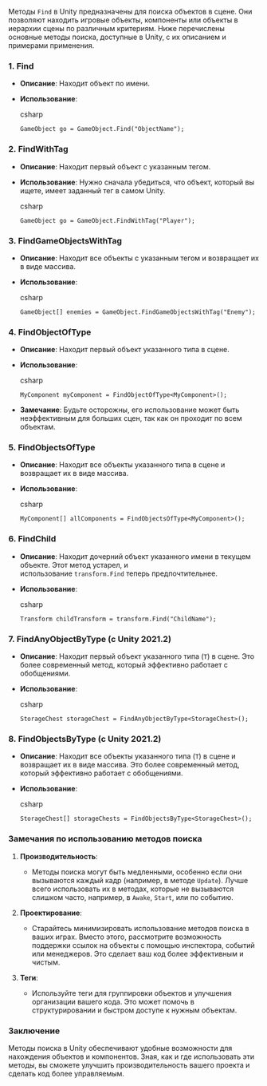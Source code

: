 Методы `Find` в Unity предназначены для поиска объектов в сцене. Они позволяют находить игровые объекты, компоненты или объекты в иерархии сцены по различным критериям. Ниже перечислены основные методы поиска, доступные в Unity, с их описанием и примерами применения.

### 1. **Find**

- **Описание**: Находит объект по имени.
- **Использование**:
    
    csharp
    
    `GameObject go = GameObject.Find("ObjectName");`
    

### 2. **FindWithTag**

- **Описание**: Находит первый объект с указанным тегом.
- **Использование**: Нужно сначала убедиться, что объект, который вы ищете, имеет заданный тег в самом Unity.
    
    csharp
    
    `GameObject go = GameObject.FindWithTag("Player");`
    

### 3. **FindGameObjectsWithTag**

- **Описание**: Находит все объекты с указанным тегом и возвращает их в виде массива.
- **Использование**:
    
    csharp
    
    `GameObject[] enemies = GameObject.FindGameObjectsWithTag("Enemy");`
    

### 4. **FindObjectOfType**

- **Описание**: Находит первый объект указанного типа в сцене.
- **Использование**:
    
    csharp
    
    `MyComponent myComponent = FindObjectOfType<MyComponent>();`
    
- **Замечание**: Будьте осторожны, его использование может быть неэффективным для больших сцен, так как он проходит по всем объектам.

### 5. **FindObjectsOfType**

- **Описание**: Находит все объекты указанного типа в сцене и возвращает их в виде массива.
- **Использование**:
    
    csharp
    
    `MyComponent[] allComponents = FindObjectsOfType<MyComponent>();`
    

### 6. **FindChild**

- **Описание**: Находит дочерний объект указанного имени в текущем объекте. Этот метод устарел, и использование `transform.Find` теперь предпочтительнее.
- **Использование**:
    
    csharp
    
    `Transform childTransform = transform.Find("ChildName");`
    

### 7. **FindAnyObjectByType (с Unity 2021.2)**

- **Описание**: Находит первый объект указанного типа (`T`) в сцене. Это более современный метод, который эффективно работает с обобщениями.
- **Использование**:
    
    csharp
    
    `StorageChest storageChest = FindAnyObjectByType<StorageChest>();`
    

### 8. **FindObjectsByType (с Unity 2021.2)**

- **Описание**: Находит все объекты указанного типа (`T`) в сцене и возвращает их в виде массива. Это более современный метод, который эффективно работает с обобщениями.
- **Использование**:
    
    csharp
    
    `StorageChest[] storageChests = FindObjectsByType<StorageChest>();`
    

### Замечания по использованию методов поиска

1. **Производительность**:
    
    - Методы поиска могут быть медленными, особенно если они вызываются каждый кадр (например, в методе `Update`). Лучше всего использовать их в методах, которые не вызываются слишком часто, например, в `Awake`, `Start`, или по событию.
2. **Проектирование**:
    
    - Старайтесь минимизировать использование методов поиска в ваших играх. Вместо этого, рассмотрите возможность поддержки ссылок на объекты с помощью инспектора, событий или менеджеров. Это сделает ваш код более эффективным и чистым.
3. **Теги**:
    
    - Используйте теги для группировки объектов и улучшения организации вашего кода. Это может помочь в структурировании и быстром доступе к нужным объектам.

### Заключение

Методы поиска в Unity обеспечивают удобные возможности для нахождения объектов и компонентов. Зная, как и где использовать эти методы, вы сможете улучшить производительность вашего проекта и сделать код более управляемым.